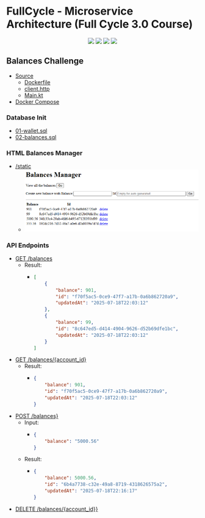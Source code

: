 # FullCycle - Microservice Architecture (Full Cycle 3.0 Course)

<div align="center">
    <img src="https://img.shields.io/badge/Docker-1D63ED?style=for-the-badge&logo=docker&logoColor=white">
    <img src="https://img.shields.io/badge/Go-007D9C?style=for-the-badge&logo=go&logoColor=white">
    <img src="https://img.shields.io/badge/Mysql-3E6E93?style=for-the-badge&logo=mysql&logoColor=white">
    <img src="https://img.shields.io/badge/Kotlin-CB19CB?style=for-the-badge&logo=kotlin&logoColor=white">
</div>

## Balances Challenge

-   [Source](wallet_core/balances/)
    -   [Dockerfile](wallet_core/balances/Dockerfile)
    -   [client.http](wallet_core/balances/client.http)
    -   [Main.kt](wallet_core/balances/src/main/kotlin/Main.kt)
-   [Docker Compose](wallet_core/docker-compose.yaml)

### Database Init

-   [01-wallet.sql](wallet_core/.docker/initdb/01-wallet.sql)
-   [02-balances.sql](wallet_core/.docker/initdb/02-balances.sql)

### HTML Balances Manager

-   [/static](wallet_core/balances/src/main/resources/static/index.html)
    - ![Balances Manager page](balances_manager_page.png)

### API Endpoints

-   [GET /balances]()
    -   Result:
        -   ```json
            [
                {
                    "balance": 901,
                    "id": "f70f5ac5-0ce9-47f7-a17b-0a6b862720a9",
                    "updatedAt": "2025-07-18T22:03:12"
                },
                {
                    "balance": 99,
                    "id": "8c647ed5-d414-4904-9626-d52b69dfe1bc",
                    "updatedAt": "2025-07-18T22:03:12"
                }
            ]
            ```
-   [GET /balances/{account_id}](wallet_core/balances/src/main/kotlin/api/Balances.kt)
    -   Result:
        -   ```json
            {
                "balance": 901,
                "id": "f70f5ac5-0ce9-47f7-a17b-0a6b862720a9",
                "updatedAt": "2025-07-18T22:03:12"
            }
            ```
-   [POST /balances}](wallet_core/balances/src/main/kotlin/api/Balances.kt)
    -   Input:
        -   ```json
            {
                "balance": "5000.56"
            }
            ```
    -   Result:
        -   ```json
            {
                "balance": 5000.56,
                "id": "6b4a7738-c32e-49a8-8719-4318626575a2",
                "updatedAt": "2025-07-18T22:16:17"
            }
            ```
-   [DELETE /balances/{account_id}}](wallet_core/balances/src/main/kotlin/api/Balances.kt)
